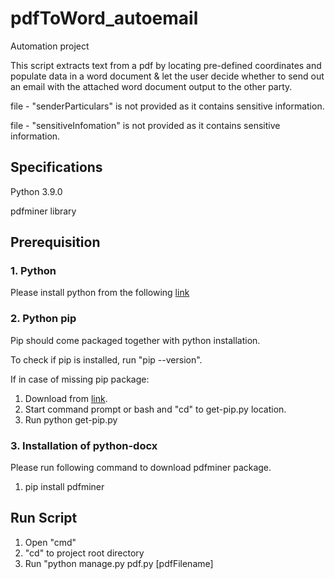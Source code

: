 # pdfToWord_autoemail
Automation project

This script extracts text from a pdf by locating pre-defined coordinates and populate data in a word document & let the user decide whether to send out an email with the attached word document output to the other party.

file - "senderParticulars" is not provided as it contains sensitive information.

file - "sensitiveInfomation" is not provided as it contains sensitive information.

## Specifications
Python 3.9.0

pdfminer library

## Prerequisition
### 1. Python
Please install python from the following [link](https://www.python.org/ftp/python/3.9.0/python-3.9.0-amd64.exe)

### 2. Python pip 
Pip should come packaged together with python installation.

To check if pip is installed, run "pip --version".

If in case of missing pip package:
1. Download from [link](https://bootstrap.pypa.io/get-pip.py).
2. Start command prompt or bash and "cd" to get-pip.py location.
3. Run python get-pip.py

### 3. Installation of python-docx
Please run following command to download pdfminer package.
1. pip install pdfminer

## Run Script
1. Open "cmd"
2. "cd" to project root directory 
3. Run "python manage.py pdf.py [pdfFilename]

